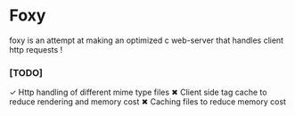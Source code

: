 # Foxy 

foxy is an attempt at making an optimized c web-server that handles
client http requests !

### [TODO]

✓ Http handling of different mime type files
✖ Client side tag cache to reduce rendering and memory cost
✖ Caching files to reduce memory cost

